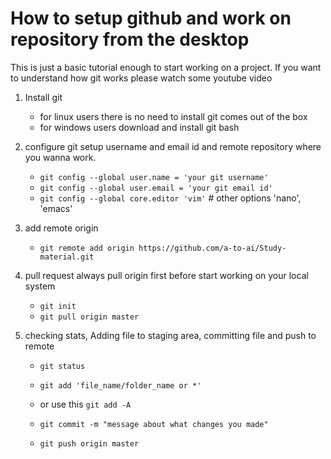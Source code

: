 # How to setup github and work on repository from the desktop
This is just a basic tutorial enough to start working on a project.
If you want to understand how git works please watch some youtube video

1. Install git
	- for linux users there is no need to install git comes out of the box
	- for windows users download and install git bash
	
2. configure git
setup username and email id and remote repository where you wanna work.
	- `git config --global user.name = 'your git username'`
	- `git config --global user.email = 'your git email id'`
	- `git config --global core.editor 'vim'` # other options 'nano', 'emacs'
3. add remote origin
	- `git remote add origin https://github.com/a-to-ai/Study-material.git`

4. pull request
always pull origin first before start working on your local system
	- `git init`
	- `git pull origin master`

5. checking stats, Adding file to staging area, committing file and push to remote
	- `git status`
	- `git add 'file_name/folder_name or *'`
	- or use this `git add -A`
	
	- `git commit -m "message about what changes you made"`
	- `git push origin master`
	
